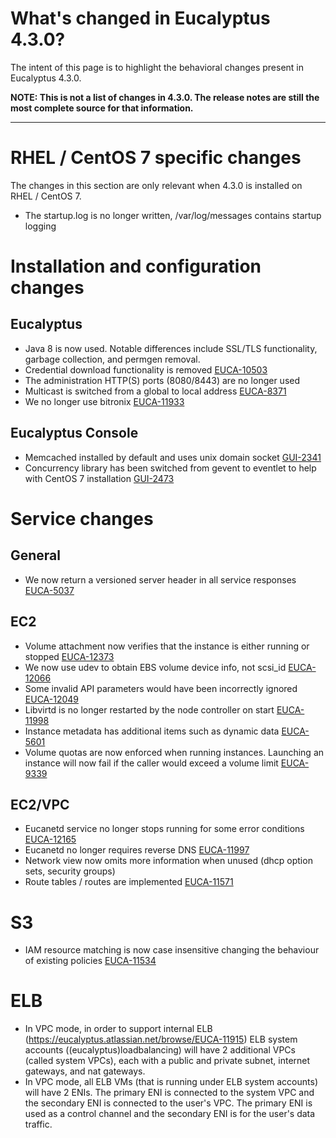 # What's changed in Eucalyptus 4.3.0?

The intent of this page is to highlight the behavioral changes present in Eucalyptus 4.3.0.

**NOTE: This is not a list of changes in 4.3.0. The release notes are still the most complete source for that information.**
***
# RHEL / CentOS 7 specific changes
The changes in this section are only relevant when 4.3.0 is installed on RHEL / CentOS 7.
* The startup.log is no longer written, /var/log/messages contains startup logging

# Installation and configuration changes
## Eucalyptus
* Java 8 is now used. Notable differences include SSL/TLS functionality, garbage collection, and permgen removal.
* Credential download functionality is removed [EUCA-10503](https://eucalyptus.atlassian.net/browse/EUCA-10503)
* The administration HTTP(S) ports (8080/8443) are no longer used 
* Multicast is switched from a global to local address [EUCA-8371](https://eucalyptus.atlassian.net/browse/EUCA-8371)
* We no longer use bitronix [EUCA-11933](https://eucalyptus.atlassian.net/browse/EUCA-11933)

## Eucalyptus Console
* Memcached installed by default and uses unix domain socket [GUI-2341](https://eucalyptus.atlassian.net/browse/GUI-2341)
* Concurrency library has been switched from gevent to eventlet to help with CentOS 7 installation [GUI-2473](https://eucalyptus.atlassian.net/browse/GUI-2473)

# Service changes
## General
* We now return a versioned server header in all service responses [EUCA-5037](https://eucalyptus.atlassian.net/browse/EUCA-5037)

## EC2
* Volume attachment now verifies that the instance is either running or stopped [EUCA-12373](https://eucalyptus.atlassian.net/browse/EUCA-12373)
* We now use udev to obtain EBS volume device info, not scsi_id [EUCA-12066](https://eucalyptus.atlassian.net/browse/EUCA-12066)
* Some invalid API parameters would have been incorrectly ignored [EUCA-12049](https://eucalyptus.atlassian.net/browse/EUCA-12049)
* Libvirtd is no longer restarted by the node controller on start [EUCA-11998](https://eucalyptus.atlassian.net/browse/EUCA-11998)
* Instance metadata has additional items such as dynamic data [EUCA-5601](https://eucalyptus.atlassian.net/browse/EUCA-5601)
* Volume quotas are now enforced when running instances. Launching an instance will now fail if the caller would exceed a volume limit [EUCA-9339](https://eucalyptus.atlassian.net/browse/EUCA-9339)

## EC2/VPC
* Eucanetd service no longer stops running for some error conditions [EUCA-12165](https://eucalyptus.atlassian.net/browse/EUCA-12165)
* Eucanetd no longer requires reverse DNS [EUCA-11997](https://eucalyptus.atlassian.net/browse/EUCA-11997)
* Network view now omits more information when unused (dhcp option sets, security groups)
* Route tables / routes are implemented [EUCA-11571](https://eucalyptus.atlassian.net/browse/EUCA-11571)

# S3
* IAM resource matching is now case insensitive changing the behaviour of existing policies  [EUCA-11534](https://eucalyptus.atlassian.net/browse/EUCA-11534)

# ELB
 * In VPC mode, in order to support internal ELB (https://eucalyptus.atlassian.net/browse/EUCA-11915) ELB system accounts ((eucalyptus)loadbalancing) will have 2 additional VPCs (called system VPCs), each with a public and private subnet, internet gateways, and nat gateways.
 * In VPC mode, all ELB VMs (that is running under ELB system accounts) will have 2 ENIs. The primary ENI is connected to the system VPC and the secondary ENI is connected to the user's VPC. The primary ENI is used as a control channel and the secondary ENI is for the user's data traffic. 
